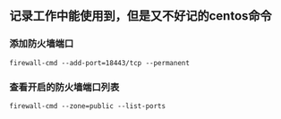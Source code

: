 ## 记录工作中能使用到，但是又不好记的centos命令

### 添加防火墙端口
```shell
firewall-cmd --add-port=18443/tcp --permanent
```

### 查看开启的防火墙端口列表
```shell
firewall-cmd --zone=public --list-ports
```